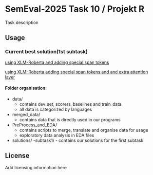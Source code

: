 # SemEval-2025 Task 10 / Projekt R
Task description

## Usage

### Current best solution(1st subtask)
[using XLM-Roberta and adding special span tokens]('solutions/subtask1/xlm-roberta-span-tokens.ipynb')

[using XLM-Roberta adding special span tokens and and extra attention layer]('solutions/subtask1/xlm_roberta_with_added_attention_layer.ipynb')

#### Folder organisation:
- data/
    - contains dev_set, scorers_baselines and train_data
    - all data is categorized by languages
- merged_data/
    - contains data that is directly used in our programs
- PreProcess_and_EDA/
    - contains scripts to merge, translate and organise data for usage
    - exploratory data analysis in EDA files
- solutions/
    -subtask1/
        - contains our solutions for the first subtask



## License
Add licensing information here

